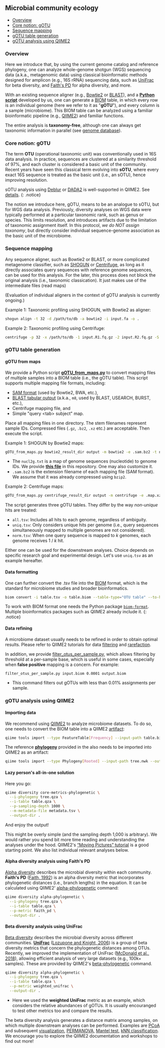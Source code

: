 ## Microbial community ecology

- [Overview](#overview)
- [Core notion: gOTU](#core-notion-gotu)
- [Sequence mapping](#sequence-mapping)
- [gOTU table generation](#gotu-table-generation)
- [gOTU analysis using QIIME2](#gotu-analysis-using-qiime2)


### Overview

Here we introduce that, by using the current genome catalog and reference phylogeny, one can analyze whole-genome shotgun (WGS) sequencing data (a.k.a., metagenomic data) using classical bioinformatic methods designed for amplicon (e.g., 16S rRNA) sequencing data, such as [UniFrac](https://en.wikipedia.org/wiki/UniFrac) for beta diversity, and [Faith's PD](https://en.wikipedia.org/wiki/Phylogenetic_diversity) for alpha diversity, and more.

With an existing sequence aligner (e.g., [Bowtie2](http://bowtie-bio.sourceforge.net/bowtie2/index.shtml) or [BLAST](https://blast.ncbi.nlm.nih.gov/Blast.cgi)), and a [**Python script**](../code/scripts/gOTU_from_maps.py) developed by us, one can generate a [BIOM](http://biom-format.org/) table, in which every row is an individual genome (here we refer to it as "**gOTU**"), and every column is a sample (microbiome). This BIOM table can be analyzed using a familiar bioinformatic pipeline (e.g., [QIIME2](https://qiime2.org/)) and familiar functions.

The entire analysis is **taxonomy-free**, although one can always get taxonomic information in parallel (see [genome database](genome_database)).


### Core notion: gOTU

The term **OTU** (operational taxonomic unit) was conventionally used in 16S data analysis. In practice, sequences are clustered at a similarity threshold of 97%, and each cluster is considered a basic unit of the community. Recent years have seen this classical term evolving into **sOTU**, where every exact 16S sequence is treated as the basic unit (i.e., an sOTU), hence improving resolution.

sOTU analysis using [Deblur](https://github.com/biocore/deblur) or [DADA2](https://benjjneb.github.io/dada2/) is well-supported in QIIME2. See [details](https://docs.qiime2.org/2019.1/tutorials/qiime2-for-experienced-microbiome-researchers/#denoising).
{: .notice}

The notion we introduce here, gOTU, means to be an analogue to sOTU, but for WGS data analysis. Previously, diversity analyses on WGS data were typically performed at a particular taxonomic rank, such as genus or species. This limits resolution, and introduces artifacts due to the limitation of taxonomic assignment itself. In this protocol, _we do NOT assign taxonomy_, but directly consider individual sequence-genome association as the basic unit of the microbiome.


### Sequence mapping

Any sequence aligner, such as Bowtie2 or BLAST, or more complicated metagenome classifier, such as [SHOGUN](https://github.com/knights-lab/SHOGUN) or [Centrifuge](https://ccb.jhu.edu/software/centrifuge/), as long as it directly associates query sequences with reference genome sequences, can be used for this analysis. For the later, this process does not block the original analysis (i.e., taxonomic classication). It just makes use of the intermediate files (read maps)

(Evaluation of individual aligners in the context of gOTU analysis is currently ongoing.)

Example 1: Taxonomic profiling using SHOGUN, with Bowtie2 as aligner:

```bash
shogun align -t 32 -d /path/to/db -a bowtie2 -i input.fa -o .
```

Example 2: Taxonomic profiling using Centrifuge:

```bash
centrifuge -p 32 -x /path/to/db -1 input.R1.fq.gz -2 input.R2.fq.gz -S output.map
```


### gOTU table generation

#### gOTU from maps

We provide a Python script [**gOTU_from_maps.py**](../code/scripts/gOTU_from_maps.py) to convert mapping files of multiple samples into a BIOM table (i.e., the gOTU table). This script supports multiple mapping file formats, including:
- [SAM format](https://en.wikipedia.org/wiki/SAM_(file_format)) (used by Bowtie2, BWA, etc.),
- [BLAST tabular output](http://www.metagenomics.wiki/tools/blast/blastn-output-format-6) (a.k.a., `m8`, used by BLAST, USEARCH, BURST, etc.),
- Centrifuge mapping file, and
- Simple "query \<tab\> subject" map.

Place all mapping files in one directory. The stem filenames represent sample IDs. Compressed files (`.gz`, `.bz2`, `.xz` etc.) are acceptable. Then execute the script.

Example 1: SHOGUN by Bowtie2 maps:

```bash
gOTU_from_maps.py bowtie2_result_dir output -m bowtie2 -e .sam.bz2 -t nucl2g.txt
```

- The `nucl2g.txt` is a map of genome sequences (nucleotide) to genome IDs. We provide [**this file**](../data/genomes/nucl2g.txt.bz2) in this repository. One may also customize it.
- `.sam.bz2` is the extension filename of each mapping file (SAM format). We assume that it was already compressed using `bzip2`.

Example 2: Centrifuge maps:

```bash
gOTU_from_maps.py centrifuge_result_dir output -m centrifuge -e .map.xz -t nucl2g.txt
```

The script generates three gOTU tables. They differ by the way _non-unique_ hits are treated:

- `all.tsv`: Includes all hits to each genome, regardless of ambiguity.
- `uniq.tsv`: Only considers unique hits per genome (i.e., query sequences simultaneously mapped to multiple genomes are not considered).
- `norm.tsv`: When one query sequence is mapped to _k_ genomes, each genome receives 1 / _k_ hit.

Either one can be used for the downstream analyses. Choice depends on specific research goal and experimental design. Let's use `uniq.tsv` as an example hereafter.

#### Data formatting

One can further convert the .tsv file into the [BIOM](http://biom-format.org/) format, which is the standard for microbiome studies and broader bioinformatics.

```bash
biom convert -i table.tsv -o table.biom --table-type="OTU table" --to-hdf5
```

To work with BIOM format one needs the Python package [`biom-format`](https://pypi.org/project/biom-format/). Multiple bioinformatics packages such as QIIME2 already include it. 
{: .notice}

#### Data refining

A microbiome dataset usually needs to be refined in order to obtain optimal results. Please refer to QIIME2 tutorials for data [filtering](https://docs.qiime2.org/2019.1/tutorials/filtering/) and [rarefaction](https://docs.qiime2.org/2019.1/plugins/available/feature-table/rarefy/).

In addition, we provide [filter_otus_per_sample.py](../code/scripts/filter_otus_per_sample.py), which allows filtering by threshold at a per-sample base, which is useful in some cases, especially when **false positive** mapping is a concern. For example:

```bash
filter_otus_per_sample.py input.biom 0.0001 output.biom
```

- This command filters out gOTUs with less than 0.01% assignments per sample.


### gOTU analysis using QIIME2

#### Importing data

We recommend using [QIIME2](https://qiime2.org/) to analyze microbiome datasets. To do so, one needs to convert the BIOM table into a QIIME2 [artifact](https://docs.qiime2.org/2019.1/concepts/#data-files-qiime-2-artifacts):

```bash
qiime tools import --type FeatureTable[Frequency] --input-path table.biom --output-path table.qza
```

The reference [**phylogeny**](../data/trees/astral/branch_length/cons/collapsed/astral.cons.nid.e5p50.nwk) provided in the also needs to be imported into QIIME2 as an artifact:

```bash
qiime tools import --type Phylogeny[Rooted] --input-path tree.nwk --output-path tree.qza
```

#### Lazy person's all-in-one solution

Here you go:

```bash
qiime diversity core-metrics-phylogenetic \
  --i-phylogeny tree.qza \
  --i-table table.qza \
  --p-sampling-depth 1000 \
  --m-metadata-file metadata.tsv \
  --output-dir .
```

And enjoy the output!

This might be overly simple (and the sampling depth 1,000 is arbitrary). We would rather you spend bit more time reading and understanding the analyses under the hood. QIIME2's [“Moving Pictures” tutorial](https://docs.qiime2.org/2019.1/tutorials/moving-pictures/) is a good starting point. We also list individual relevant analyses below.

#### Alpha diversity analysis using Faith's PD

[Alpha diversity](https://en.wikipedia.org/wiki/Alpha_diversity) describes the microbial diversity within each community. **Faith's PD** ([Faith, 1992](https://www.sciencedirect.com/science/article/abs/pii/0006320792912013)) is an alpha diversity metric that incorporates phylogenetic distances (i.e., branch lengths) in the equation. It can be calculated using QIIME2' [alpha-phylogenetic](https://docs.qiime2.org/2019.1/plugins/available/diversity/alpha-phylogenetic/) command:

```bash
qiime diversity alpha-phylogenetic \
  --i-phylogeny tree.qza \
  --i-table table.qza \
  --p-metric faith_pd \
  --output-dir .
```

#### Beta diversity analysis using UniFrac

[Beta diversity](https://en.wikipedia.org/wiki/Beta_diversity) describes the microbial diversity across different communities. [**UniFrac**](https://en.wikipedia.org/wiki/UniFrac) ([Lozupone and Knight, 2006](https://aem.asm.org/content/71/12/8228)) is a group of beta diversity metrics that concern the phylogenetic distances among OTUs. Recently, we improved the implementation of UniFrac ([McDonald et al., 2018](https://www.nature.com/articles/s41592-018-0187-8)), allowing efficient analysis of very large datasets (e.g., 100k+ samples). These are provided by QIIME2's [beta-phylogenetic](https://docs.qiime2.org/2019.1/plugins/available/diversity/beta-phylogenetic/) command.

```bash
qiime diversity alpha-phylogenetic \
  --i-phylogeny tree.qza \
  --i-table table.qza \
  --p-metric weighted_unifrac \
  --output-dir .
```

- Here we used the **weighted UniFrac** metric as an example, which considers the relative abundances of gOTUs. It is usually encouranged to test other metrics too and compare the results.

The beta diversity analysis generates a distance matrix among samples, on which multiple downstream analyses can be performed. Examples are [PCoA](https://docs.qiime2.org/2019.1/plugins/available/diversity/pcoa/) and subsequent [visualization](https://docs.qiime2.org/2019.1/plugins/available/emperor/plot/), [PERMANOVA](https://docs.qiime2.org/2019.1/plugins/available/diversity/beta-group-significance/), [Mantel test](https://docs.qiime2.org/2019.1/plugins/available/diversity/mantel/), [kNN classification](https://docs.qiime2.org/2019.1/plugins/available/sample-classifier/classify-samples-from-dist/). We encourage you to explore the QIIME2 documentation and workshops to find out more!
